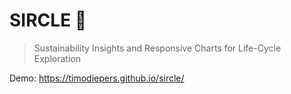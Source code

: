 # SIRCLE 🌿

> Sustainability Insights and Responsive Charts for Life-Cycle Exploration

Demo: https://timodiepers.github.io/sircle/
